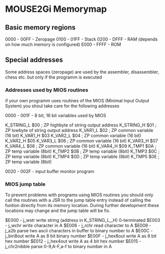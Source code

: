 
# MOUSE2Gi Memorymap

## Basic memory regions 

 0000 - 00FF   - Zeropage
 0100 - 01FF   - Stack
 0200 - DFFF   - RAM (depends on how much memory is configured)
 E000 - FFFF   - ROM

## Special addresses

 Some address spaces (zeropage) are used by the assembler, disassembler, chess etc. 
 but only if the programm is executed

### Addresses used by MIOS routines

 if your own programm uses routines of the MIOS (Minimal Input Output System) you
 shoul take care for the following addresses

 0000 - 001F    - 8 bit, 16 bit variables used by MIOS
 
 K_STRING_L   $00 ; ZP highbyte of string output address
 K_STRING_H   $01 ; ZP lowbyte of string output address
 K_VAR1_L     $02 ; ZP common variable (16 bit)
 K_VAR1_H     $03
 K_VAR2_L     $04 ; ZP common variable (16 bit)
 K_VAR2_H     $05
 K_VAR3_L     $06 ; ZP common variable (16 bit)
 K_VAR3_H     $07
 K_VAR4_L     $08 ; ZP common variable (16 bit)
 K_VAR4_H     $09
 K_TMP1       $0A ; ZP temp variable (8bit)
 K_TMP2       $0B ; ZP temp variable (8bit)
 K_TMP3       $0C ; ZP temp variable (8bit)
 K_TMP4       $0D ; ZP temp variable (8bit)
 K_TMP5       $0E ; ZP temp variable (8bit)

 0020 - 002F    - input buffer monitor program
 
### MIOS jump table

 To prevent problems with programs using MIOS routines you should only call the
 routines with a JSR to the jump table entry instead of calling the funtion directly 
 from its memory location. During further development these locations may change and 
 the jump table will be fix.

 $E000 - j_wstr             write string (address in K_STRING_L,_H) 0-terminated
 $E003 - j_wchr             write character in A
 $E006 - j_rchr             read character to A
 $E009 - j_a2b              parse two ascii characters in buffer to binary number to A
 $E00C - j_bin8out          write A as 8 bit binary number
 $E00F - j_hex8out          write A as 8 bit hex number
 $E012 - j_hex4out          write A as 4 bit hex number
 $E015 - j_chr2nibble       parse 0-9,A-F,a-f to binary number in A
 
